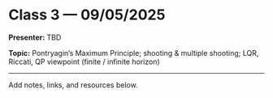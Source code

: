 # Class 3 — 09/05/2025

**Presenter:** TBD

**Topic:** Pontryagin’s Maximum Principle; shooting & multiple shooting; LQR, Riccati, QP viewpoint (finite / infinite horizon)

---

Add notes, links, and resources below.

